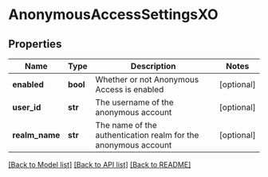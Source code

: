 # AnonymousAccessSettingsXO

## Properties
Name | Type | Description | Notes
------------ | ------------- | ------------- | -------------
**enabled** | **bool** | Whether or not Anonymous Access is enabled | [optional] 
**user_id** | **str** | The username of the anonymous account | [optional] 
**realm_name** | **str** | The name of the authentication realm for the anonymous account | [optional] 

[[Back to Model list]](../README.md#documentation-for-models) [[Back to API list]](../README.md#documentation-for-api-endpoints) [[Back to README]](../README.md)

